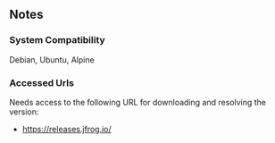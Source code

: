 ## Notes

### System Compatibility

Debian, Ubuntu, Alpine

### Accessed Urls

Needs access to the following URL for downloading and resolving the version:
* https://releases.jfrog.io/
